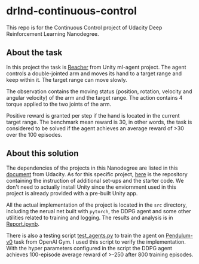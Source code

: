 # drlnd-continuous-control
This repo is for the Continuous Control project of Udacity Deep Reinforcement
Learning Nanodegree.

## About the task

In this project the task is
[Reacher](https://github.com/Unity-Technologies/ml-agents/blob/master/docs/Learning-Environment-Examples.md#reacher)
from Unity ml-agent project. The agent controls a double-jointed arm and moves
its hand to a target range and keep within it. The target range can move slowly.

The observation contains the moving status (position, rotation, velocity and
angular velocity) of the arm and the target range. The action contains 4 torque
applied to the two joints of the arm.

Positive reward is granted per step if the hand is located in the current target
range. The benchmark mean reward is 30, in other words, the task is considered
to be solved if the agent achieves an average reward of >30 over the 100
episodes.

## About this solution

The dependencies of the projects in this Nanodegree are listed in this
[document](https://github.com/udacity/deep-reinforcement-learning#dependencies)
from Udacity. As for this specific project,
[here](https://github.com/udacity/deep-reinforcement-learning/tree/master/p2_continuous-control)
is the repository containing the instruction of additional set-ups and the
starter code. We don't need to actually install Unity since the enviornment used
in this project is already provided with a pre-built Unity app.

All the actual implementation of the project is located in the `src` directory,
including the nerual net built with `pytorch`, the DDPG agent and some other
utilities related to training and logging. The results and analysis is in
[Report.ipynb](./Report.ipynb).

There is also a testing script [test_agents.py](./test_agents.py) to train the
agent on [Pendulum-v0](https://github.com/openai/gym/wiki/Pendulum-v0) task from
OpenAI Gym. I used this script to verify the implementation. With the hyper
parameters configured in the script the DDPG agent achieves 100-episode average
reward of >-250 after 800 training episodes.
